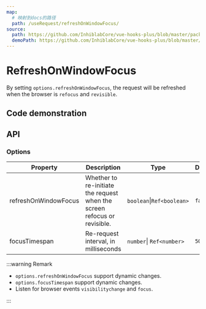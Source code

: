 ```yaml
---
map:
  # 映射到docs的路径
  path: /useRequest/refreshOnWindowFocus/
source:
  path: https://github.com/InhiblabCore/vue-hooks-plus/blob/master/packages/hooks/src/useRequest/plugins/useRefreshOnWindowFocusPlugin.ts
  demoPath: https://github.com/InhiblabCore/vue-hooks-plus/blob/master/packages/hooks/src/useRequest/docs/refreshOnWindowFocus/demo/demo.vue
---
```


# RefreshOnWindowFocus

By setting `options.refreshOnWindowFocus`, the request will be refreshed when the browser is `refocus` and `revisible`.

## Code demonstration

<demo src="./demo/demo.vue"
  language="vue"
  title=""
  desc="ou can click outside the browser, and then click the current page to experience the effect (or hide the current page and redisplay). If the interval from the previous request is greater than 5000ms, it will be requested again."> </demo>

## API

### Options

| Property | Description | Type | Default |
| --- | --- | --- | --- |
| refreshOnWindowFocus | Whether to re-initiate the request when the screen refocus or revisible. | `boolean`\|`Ref<boolean>` | `false` |
| focusTimespan | Re-request interval, in milliseconds | `number`\| `Ref<number>` | `5000` |

:::warning Remark

- `options.refreshOnWindowFocus` support dynamic changes.
- `options.focusTimespan` support dynamic changes.
- Listen for browser events `visibilitychange` and `focus`.

:::

